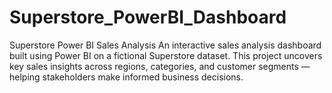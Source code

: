 # Superstore_PowerBI_Dashboard
Superstore Power BI Sales Analysis An interactive sales analysis dashboard built using Power BI on a fictional Superstore dataset. This project uncovers key sales insights across regions, categories, and customer segments — helping stakeholders make informed business decisions.
